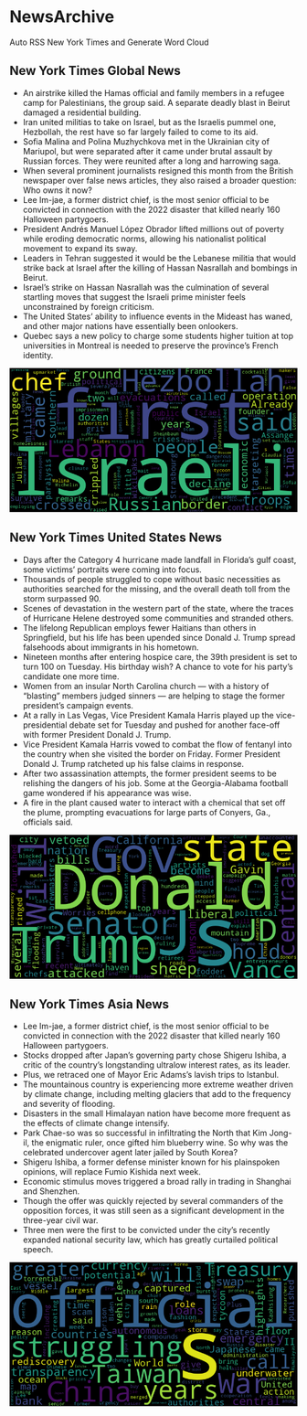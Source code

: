 # NewsArchive
Auto RSS New York Times and Generate Word Cloud

## New York Times Global News
* An airstrike killed the Hamas official and family members in a refugee camp for Palestinians, the group said. A separate deadly blast in Beirut damaged a residential building.
* Iran united militias to take on Israel, but as the Israelis pummel one, Hezbollah, the rest have so far largely failed to come to its aid.
* Sofia Malina and Polina Muzhychkova met in the Ukrainian city of Mariupol, but were separated after it came under brutal assault by Russian forces. They were reunited after a long and harrowing saga.
* When several prominent journalists resigned this month from the British newspaper over false news articles, they also raised a broader question: Who owns it now?
* Lee Im-jae, a former district chief, is the most senior official to be convicted in connection with the 2022 disaster that killed nearly 160 Halloween partygoers.
* President Andrés Manuel López Obrador lifted millions out of poverty while eroding democratic norms, allowing his nationalist political movement to expand its sway.
* Leaders in Tehran suggested it would be the Lebanese militia that would strike back at Israel after the killing of Hassan Nasrallah and bombings in Beirut.
* Israel’s strike on Hassan Nasrallah was the culmination of several startling moves that suggest the Israeli prime minister feels unconstrained by foreign criticism.
* The United States’ ability to influence events in the Mideast has waned, and other major nations have essentially been onlookers.
* Quebec says a new policy to charge some students higher tuition at top universities in Montreal is needed to preserve the province’s French identity.

![Global](./global.png)
## New York Times United States News
* Days after the Category 4 hurricane made landfall in Florida’s gulf coast, some victims’ portraits were coming into focus.
* Thousands of people struggled to cope without basic necessities as authorities searched for the missing, and the overall death toll from the storm surpassed 90.
* Scenes of devastation in the western part of the state, where the traces of Hurricane Helene destroyed some communities and stranded others.
* The lifelong Republican employs fewer Haitians than others in Springfield, but his life has been upended since Donald J. Trump spread falsehoods about immigrants in his hometown.
* Nineteen months after entering hospice care, the 39th president is set to turn 100 on Tuesday. His birthday wish? A chance to vote for his party’s candidate one more time.
* Women from an insular North Carolina church — with a history of “blasting” members judged sinners — are helping to stage the former president’s campaign events.
* At a rally in Las Vegas, Vice President Kamala Harris played up the vice-presidential debate set for Tuesday and pushed for another face-off with former President Donald J. Trump.
* Vice President Kamala Harris vowed to combat the flow of fentanyl into the country when she visited the border on Friday. Former President Donald J. Trump ratcheted up his false claims in response.
* After two assassination attempts, the former president seems to be relishing the dangers of his job. Some at the Georgia-Alabama football game wondered if his appearance was wise.
* A fire in the plant caused water to interact with a chemical that set off the plume, prompting evacuations for large parts of Conyers, Ga., officials said.

![US](./usnews.png)
## New York Times Asia News
* Lee Im-jae, a former district chief, is the most senior official to be convicted in connection with the 2022 disaster that killed nearly 160 Halloween partygoers.
* Stocks dropped after Japan’s governing party chose Shigeru Ishiba, a critic of the country’s longstanding ultralow interest rates, as its leader.
* Plus, we retraced one of Mayor Eric Adams’s lavish trips to Istanbul.
* The mountainous country is experiencing more extreme weather driven by climate change, including melting glaciers that add to the frequency and severity of flooding.
* Disasters in the small Himalayan nation have become more frequent as the effects of climate change intensify.
* Park Chae-so was so successful in infiltrating the North that Kim Jong-il, the enigmatic ruler, once gifted him blueberry wine. So why was the celebrated undercover agent later jailed by South Korea?
* Shigeru Ishiba, a former defense minister known for his plainspoken opinions, will replace Fumio Kishida next week.
* Economic stimulus moves triggered a broad rally in trading in Shanghai and Shenzhen.
* Though the offer was quickly rejected by several commanders of the opposition forces, it was still seen as a significant development in the three-year civil war.
* Three men were the first to be convicted under the city’s recently expanded national security law, which has greatly curtailed political speech.

![Asian](./asian.png)
